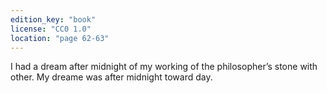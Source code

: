 ```yaml
---
edition_key: "book"
license: "CC0 1.0"
location: "page 62-63"
---
```

I had a dream after midnight of my working of the
philosopher’s stone with other. My dreame was after midnight toward
day.
